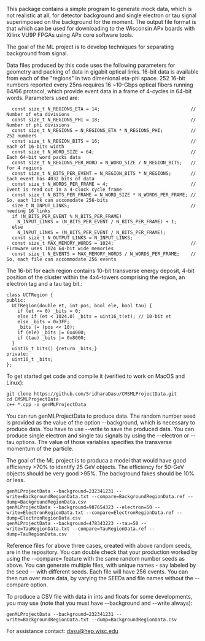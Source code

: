 This package contains a simple program to generate mock data, which is not realistic at all, for detector background and single electron or tau signal superimposed on the background for the moment.  The output file format is that which can be used for downloading to the Wisconsin APx boards with Xilinx VU9P FPGAs using APx core software tools.

The goal of the ML project is to develop techniques for separating background from signal.

Data files produced by this code uses the following parameters for geometry and packing of data in gigabit optical links. 16-bit data is available from each of the "regions" in two dimenional eta-phi space. 252 16-bit numbers reported every 25ns requires 16 ~10-Gbps optical fibers running 64/66 protocol, which provide event data in a frame of 4-cycles in 64-bit words. Parameters used are:

```
  const size_t N_REGIONS_ETA = 14;                                 // Number of eta divisions
  const size_t N_REGIONS_PHI = 18;                                 // Number of phi divisions
  const size_t N_REGIONS = N_REGIONS_ETA * N_REGIONS_PHI;          // 252 numbers
  const size_t N_REGION_BITS = 16;                                 // each of 16-bits width
  const size_t N_WORD_SIZE = 64;                                   // Each 64-bit word packs data
  const size_t N_REGIONS_PER_WORD = N_WORD_SIZE / N_REGION_BITS;   // for 4 regions
  const size_t N_BITS_PER_EVENT = N_REGION_BITS * N_REGIONS;       // Each event has 4032 bits of data
  const size_t N_WORDS_PER_FRAME = 4;                              // Event is read out in a 4-clock cycle frame
  const size_t N_BITS_PER_FRAME = N_WORD_SIZE * N_WORDS_PER_FRAME; // So, each link can accomodate 256-bits
  size_t N_INPUT_LINKS;                                            // needing 16 links
  if (N_BITS_PER_EVENT % N_BITS_PER_FRAME)
    N_INPUT_LINKS = (N_BITS_PER_EVENT / N_BITS_PER_FRAME) + 1;
  else
    N_INPUT_LINKS = (N_BITS_PER_EVENT / N_BITS_PER_FRAME);
  const size_t N_OUTPUT_LINKS = N_INPUT_LINKS;
  const size_t MAX_MEMORY_WORDS = 1024;                            // Firmware uses 1024 64-bit wide memories
  const size_t N_EVENTS = MAX_MEMORY_WORDS / N_WORDS_PER_FRAME;    // So, each file can accommodate 256 events
```
The 16-bit for each region contains 10-bit transverse energy deposit, 4-bit position of the cluster within the 4x4-towers comprising the region, an electron tag and a tau tag bit.:

```
class UCTRegion {
public:
  UCTRegion(double et, int pos, bool ele, bool tau) {
    if (et <= 0) _bits = 0;
    else if (et < 1024.0) _bits = uint16_t(et); // 10-bit et
    else _bits = 0x3FF;
    _bits |= (pos << 10);
    if (ele) _bits |= 0x4000;
    if (tau) _bits |= 0x8000;
  }
  uint16_t bits() {return _bits;}
private:
  uint16_t _bits;
};

```

To get started get code and compile it (verified to work on MacOS and Linux):

```
git clone https://github.com/SridharaDasu/CMSMLProjectData.git
cd CMSMLProjectData
c++ *.cpp -o genMLProjectData
```

You can run genMLProjectData to produce data.  The random number seed is provided as the value of the option --background, which is necessary to produce data. You have to use --write to save the produced data. You can produce single electron and single tau signals by using the --electron or --tau options.  The value of those variables specifies the transverse momentum of the particle.

The goal of the  ML project is to  produca a model that would have good efficiency >70% to identify 25 GeV objects. The efficiency for 50-GeV objects should be very good >95%.  The background fakes should be 10% or less.

```
genMLProjectData --background=232341231 --write=BackgroundRegionData.txt --compare=BackgroundRegionData.ref --dump=BackgroundRegionData.csv
genMLProjectData --background=987654323 --electron=50 --write=ElectronRegionData.txt --compare=ElectronRegionData.ref --dump=ElectronRegionData.csv
genMLProjectData --background=478343223 --tau=50 --write=TauRegionData.txt --compare=TauRegionData.ref --dump=TauRegionData.csv
```

Reference files for above three cases, created with above random seeds, are in the repository. You can double check that your production worked by using the --compare=<file> feature with the same random number seeds as above.  You can generate multiple files, with unique names - say labeled by the seed -- with different seeds. Each file will have 256 events. You can then run over more data, by varying the SEEDs and file names without the --compare option.

To produce a CSV file with data in ints and floats for some developments, you may use (note that you must have --background and --write always):

```
genMLProjectData --background=232341231 --write=BackgroundRegionData.txt --dump=BackgroundRegionData.csv
```

For assistance contact: dasu@hep.wisc.edu

